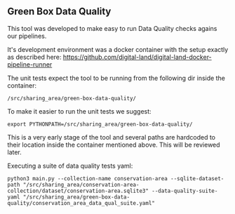 ## Green Box Data Quality

This tool was developed to make easy to run Data Quality checks agains our pipelines.

It's development environment was a docker container with the setup exactly as described here:
https://github.com/digital-land/digital-land-docker-pipeline-runner

The unit tests expect the tool to be running from the following dir inside the container:
    
    /src/sharing_area/green-box-data-quality/

To make it easier to run the unit tests we suggest:

    export PYTHONPATH=/src/sharing_area/green-box-data-quality/

This is a very early stage of the tool and several paths are hardcoded to their location inside the container mentioned above. This will be reviewed later.

Executing a suite of data quality tests yaml:

    python3 main.py --collection-name conservation-area --sqlite-dataset-path "/src/sharing_area/conservation-area-collection/dataset/conservation-area.sqlite3" --data-quality-suite-yaml "/src/sharing_area/green-box-data-quality/conservation_area_data_qual_suite.yaml"